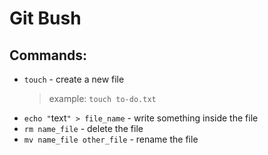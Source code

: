 # Git Bush

## Commands:

* `touch` - create a new file
    > example: `touch to-do.txt`
* `echo "`text`" > file_name` - write something inside the file
* `rm name_file` - delete the file
* `mv name_file other_file` - rename the file